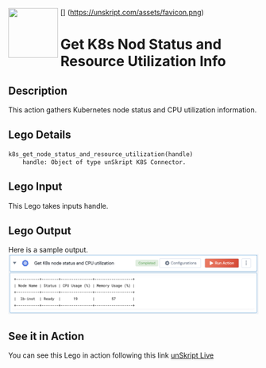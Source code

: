 [<img align="left" src="https://unskript.com/assets/favicon.png" width="100" height="100" style="padding-right: 5px">]
(https://unskript.com/assets/favicon.png)
<h1>Get K8s Nod Status and Resource Utilization Info</h1>

## Description
This action gathers Kubernetes node status and CPU utilization information.

## Lego Details
	k8s_get_node_status_and_resource_utilization(handle)
		handle: Object of type unSkript K8S Connector.

## Lego Input
This Lego takes inputs handle.

## Lego Output
Here is a sample output.
<img src="./1.png">

## See it in Action

You can see this Lego in action following this link [unSkript Live](https://us.app.unskript.io)